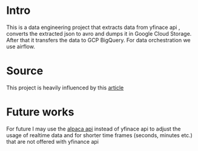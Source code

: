 # Intro
This is a data engineering project that extracts data from yfinace api , converts the extracted json to avro and dumps it in Google Cloud Storage. After that it transfers the data to GCP BigQuery. For data orchestration we use airflow.
# Source
This project is heavily influenced by this [article](https://medium.com/@rivaldi52/build-stock-price-data-etl-pipeline-using-python-airflow-and-google-cloud-service-c9726d6ee83b)
# Future works
For future I may use the [alpaca api](https://alpaca.markets/data) instead of yfinace api to adjust the usage of realtime data and for shorter time frames (seconds, minutes etc.) that are  not offered with yfinance api
